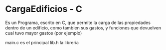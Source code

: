 # CargaEdificios - C

Es un Programa, escrito en C, que permite la carga de las propiedades dentro de un edificio, como tambien sus gastos, y funciones que devuelven cual tuvo mayor gastos (por ejemplo)

main.c es el principal
lib.h la libreria
